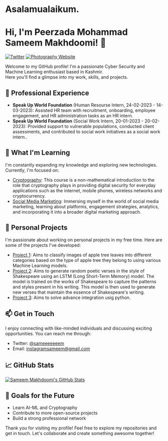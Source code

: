 # Asalamualaikum.
# Hi, I'm Peerzada Mohammad Sameem Makhdoomi! 👋

[![Twitter](https://img.shields.io/badge/Twitter-Follow-blue?style=flat&logo=twitter)]((https://twitter.com/sameeeeeeem))
[![Photography Website](https://img.shields.io/badge/Portfolio-Website-red?style=flat&logo=web)](https://ft10101.000webhostapp.com/)

Welcome to my GitHub profile! I'm a passionate Cyber Security and Machine Learning enthusiast based in Kashmir. <br>
Here you'll find a glimpse into my work, skills, and projects.

## 💼 Professional Experience
- **Speak Up World Foundation** (Human Resourse Intern, 24-02-2023 - 14-03-2023): Assisted HR team with recruitment, onboarding, employee engagement, and HR administration tasks as an HR intern.
- **Speak Up World Foundation** (Social Work Intern, 20-01-2023 - 20-02-2023): Provided support to vulnerable populations, conducted client assessments, and contributed to social work initiatives as a social work intern..

## 🌱 What I'm Learning
I'm constantly expanding my knowledge and exploring new technologies. Currently, I'm focused on:
- [Cryptography](https://www.coursera.org/learn/introduction-to-applied-cryptography/home/week/3): This course is a non-mathematical introduction to the role that cryptography plays in providing digital security for everyday applications such as the internet, mobile phones, wireless networks and cryptocurrency.
- [Social Media Marketing](https://www.coursera.org/learn/social-media-marketing-introduction/home/week/1): Immersing myself in the world of social media marketing, learning about platforms, engagement strategies, analytics, and incorporating it into a broader digital marketing approach.

## 🚀 Personal Projects
I'm passionate about working on personal projects in my free time. Here are some of the projects I've developed:

- [Project 1](https://github.com/ft10101/Projects/blob/main/Plant_Disease_Detection_using_keras_(Apples).ipynb): Aims to classify images of apple tree leaves into different categories based on the type of apple tree they belong to using various Machine Learning models.
- [Project 2](https://github.com/ft10101/Projects/blob/main/LSTM_model_(shakespare).ipynb): Aims to generate random poetic verses in the style of Shakespeare using an LSTM (Long Short-Term Memory) model. The model is trained on the works of Shakespeare to capture the patterns and styles present in his writing. This model is then used to generate new verses that maintain the essence of Shakespeare's writing. 
- [Project 3](https://github.com/ft10101/Projects/blob/main/Advance_Math_in_Python.ipynb): Aims to solve advance integration usig python. 


## 📫 Get in Touch
I enjoy connecting with like-minded individuals and discussing exciting opportunities. You can reach me through:

- Twitter: [@sameeeeeeem](https://twitter.com/sameeeeeeem)
- Email: instagramsameem@gmail.com

## 📈 GitHub Stats
[![Sameem Makhdoomi's GitHub Stats](https://github-readme-stats.vercel.app/api?username=ft10101&count_private=true&show_icons=true&theme=dark)](https://github.com/ft10101)

## 🎯 Goals for the Future
- Learn AI-ML and Cryptography
- Contribute to more open-source projects
- Build a strong professional network


Thank you for visiting my profile! 
Feel free to explore my repositories and get in touch. 
Let's collaborate and create something awesome together!
